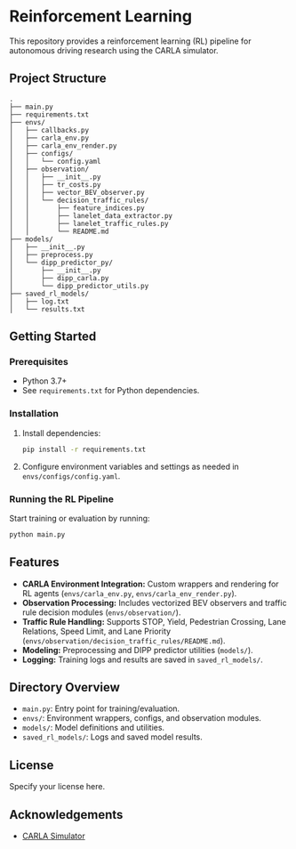 # Reinforcement Learning

This repository provides a reinforcement learning (RL) pipeline for autonomous driving research using the CARLA simulator.

## Project Structure

```
.
├── main.py
├── requirements.txt
├── envs/
│   ├── callbacks.py
│   ├── carla_env.py
│   ├── carla_env_render.py
│   ├── configs/
│   │   └── config.yaml
│   ├── observation/
│   │   ├── __init__.py
│   │   ├── tr_costs.py
│   │   ├── vector_BEV_observer.py
│   │   └── decision_traffic_rules/
│   │       ├── feature_indices.py
│   │       ├── lanelet_data_extractor.py
│   │       ├── lanelet_traffic_rules.py
│   │       └── README.md
├── models/
│   ├── __init__.py
│   ├── preprocess.py
│   └── dipp_predictor_py/
│       ├── __init__.py
│       ├── dipp_carla.py
│       └── dipp_predictor_utils.py
├── saved_rl_models/
│   ├── log.txt
│   └── results.txt
```

## Getting Started

### Prerequisites

- Python 3.7+
- See `requirements.txt` for Python dependencies.

### Installation

1. Install dependencies:
    ```bash
    pip install -r requirements.txt
    ```
3. Configure environment variables and settings as needed in `envs/configs/config.yaml`.

### Running the RL Pipeline

Start training or evaluation by running:
```bash
python main.py
```

## Features

- **CARLA Environment Integration:** Custom wrappers and rendering for RL agents (`envs/carla_env.py`, `envs/carla_env_render.py`).
- **Observation Processing:** Includes vectorized BEV observers and traffic rule decision modules (`envs/observation/`).
- **Traffic Rule Handling:** Supports STOP, Yield, Pedestrian Crossing, Lane Relations, Speed Limit, and Lane Priority (`envs/observation/decision_traffic_rules/README.md`).
- **Modeling:** Preprocessing and DIPP predictor utilities (`models/`).
- **Logging:** Training logs and results are saved in `saved_rl_models/`.

## Directory Overview

- `main.py`: Entry point for training/evaluation.
- `envs/`: Environment wrappers, configs, and observation modules.
- `models/`: Model definitions and utilities.
- `saved_rl_models/`: Logs and saved model results.

## License

Specify your license here.

## Acknowledgements

- [CARLA Simulator](https://carla.org/)